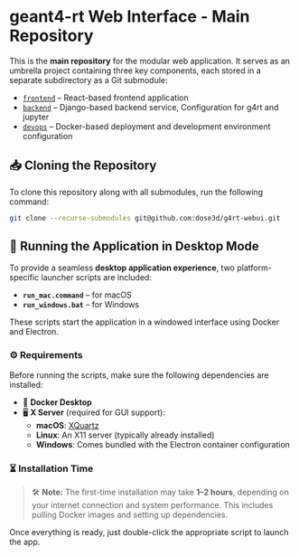 # geant4-rt Web Interface - Main Repository

This is the **main repository** for the modular web application. It serves as an umbrella project containing three key components, each stored in a separate subdirectory as a Git submodule:

- [`frontend`](https://github.com/dose3d/g4rt-webui-fe) – React-based frontend application
- [`backend`](https://github.com/dose3d/g4rt-webui-be) – Django-based backend service, Configuration for g4rt and jupyter
- [`devops`](https://github.com/dose3d/g4rt-webui-devops) – Docker-based deployment and development environment configuration

## 📥 Cloning the Repository

To clone this repository along with all submodules, run the following command:

```bash
git clone --recurse-submodules git@github.com:dose3d/g4rt-webui.git
```

## 🚀 Running the Application in Desktop Mode

To provide a seamless **desktop application experience**, two platform-specific launcher scripts are included:

- **`run_mac.command`** – for macOS
- **`run_windows.bat`** – for Windows

These scripts start the application in a windowed interface using Docker and Electron.

### ⚙️ Requirements

Before running the scripts, make sure the following dependencies are installed:

- 🐳 **Docker Desktop**
- 🖥️ **X Server** (required for GUI support):
    - **macOS**: [XQuartz](https://www.xquartz.org/)
    - **Linux**: An X11 server (typically already installed)
    - **Windows**: Comes bundled with the Electron container configuration

### ⏳ Installation Time

> 🛠️ **Note:** The first-time installation may take **1–2 hours**, depending on your internet connection and system performance. This includes pulling Docker images and setting up dependencies.

Once everything is ready, just double-click the appropriate script to launch the app.